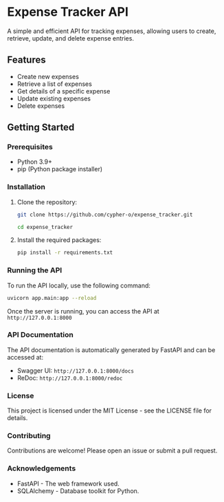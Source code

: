 # Expense Tracker API

A simple and efficient API for tracking expenses, allowing users to create, retrieve, update, and delete expense entries.

## Features

- Create new expenses
- Retrieve a list of expenses
- Get details of a specific expense
- Update existing expenses
- Delete expenses

## Getting Started

### Prerequisites

- Python 3.9+
- pip (Python package installer)

### Installation

1. Clone the repository:

   ```sh
   git clone https://github.com/cypher-o/expense_tracker.git
   ```

   ```sh
   cd expense_tracker
   ```

2. Install the required packages:

   ```sh
   pip install -r requirements.txt
   ```

### Running the API

To run the API locally, use the following command:

   ```sh
   uvicorn app.main:app --reload
   ```

   Once the server is running, you can access the API at `http://127.0.0.1:8000`

### API Documentation

The API documentation is automatically generated by FastAPI and can be accessed at:

- Swagger UI: `http://127.0.0.1:8000/docs`
- ReDoc: `http://127.0.0.1:8000/redoc`

### License

This project is licensed under the MIT License - see the LICENSE file for details.

### Contributing

Contributions are welcome! Please open an issue or submit a pull request.

### Acknowledgements

- FastAPI - The web framework used.
- SQLAlchemy - Database toolkit for Python.
  